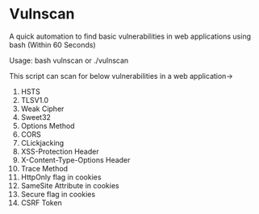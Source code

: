 # Vulnscan

A quick automation to find basic vulnerabilities in web applications using bash (Within 60 Seconds)

Usage: bash vulnscan or ./vulnscan

This script can scan for below vulnerabilities in a web application->

1. HSTS
2. TLSV1.0
3. Weak Cipher
4. Sweet32 
5. Options Method
6. CORS
7. CLickjacking
8. XSS-Protection Header
9. X-Content-Type-Options Header
10. Trace Method
11. HttpOnly flag in cookies
12. SameSite Attribute in cookies
13. Secure flag in cookies
14. CSRF Token
